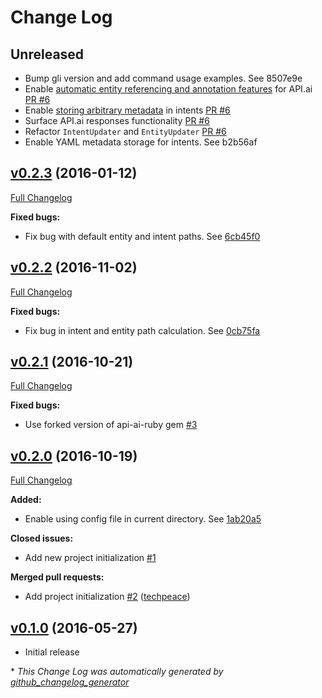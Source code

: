 # Change Log

## Unreleased

- Bump gli version and add command usage examples. See 8507e9e
- Enable [automatic entity referencing and annotation features](https://github.com/voxable-labs/expando#referencing-apiai-developer-entities) for API.ai [PR #6](https://github.com/voxable-labs/expando/pull/6)
- Enable [storing arbitrary metadata](https://github.com/voxable-labs/expando#metadata) in intents [PR #6](https://github.com/voxable-labs/expando/pull/6)
- Surface API.ai responses functionality [PR #6](https://github.com/voxable-labs/expando/pull/6)
- Refactor `IntentUpdater` and `EntityUpdater` [PR #6](https://github.com/voxable-labs/expando/pull/6)
- Enable YAML metadata storage for intents. See b2b56af

## [v0.2.3](https://github.com/expando-lang/expando/tree/v0.2.3) (2016-01-12)
[Full Changelog](https://github.com/expando-lang/expando/compare/v0.2.2...v0.2.3)

**Fixed bugs:**

- Fix bug with default entity and intent paths. See [6cb45f0](https://github.com/expando-lang/expando/commit/6cb45f0c2d6eb64e2cf4463ea41ad15b6429cc52)

## [v0.2.2](https://github.com/expando-lang/expando/tree/v0.2.2) (2016-11-02)
[Full Changelog](https://github.com/expando-lang/expando/compare/v0.2.1...v0.2.2)

**Fixed bugs:**

- Fix bug in intent and entity path calculation. See [0cb75fa](https://github.com/expando-lang/expando/commit/0cb75fa09d39b10d00553baa40ebc00bbde33ae5)

## [v0.2.1](https://github.com/expando-lang/expando/tree/v0.2.1) (2016-10-21)

[Full Changelog](https://github.com/expando-lang/expando/compare/v0.2.0...v0.2.1)

**Fixed bugs:**

- Use forked version of api-ai-ruby gem [\#3](https://github.com/expando-lang/expando/issues/3)

## [v0.2.0](https://github.com/expando-lang/expando/tree/v0.2.0) (2016-10-19)

[Full Changelog](https://github.com/expando-lang/expando/compare/v0.1.0...v0.2.0)

**Added:**

- Enable using config file in current directory. See [1ab20a5](https://github.com/expando-lang/expando/commit/04004f4b3639d31492ebc9f3aa55a1fd67ad1a00)

**Closed issues:**

- Add new project initialization [\#1](https://github.com/expando-lang/expando/issues/1)

**Merged pull requests:**

- Add project initialization [\#2](https://github.com/expando-lang/expando/pull/2) ([techpeace](https://github.com/techpeace))

## [v0.1.0](https://github.com/expando-lang/expando/tree/v0.1.0) (2016-05-27)

- Initial release



\* *This Change Log was automatically generated by [github_changelog_generator](https://github.com/skywinder/Github-Changelog-Generator)*